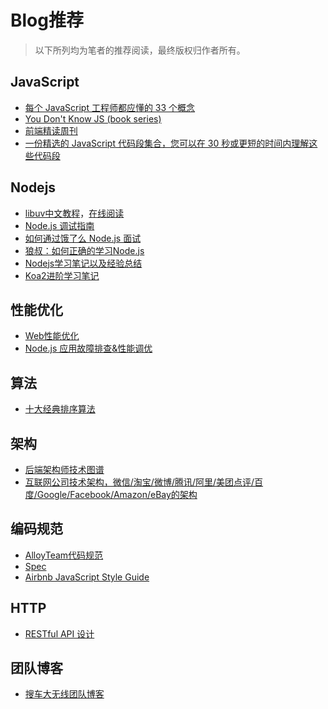 # Blog推荐

> 以下所列均为笔者的推荐阅读，最终版权归作者所有。

## JavaScript

* [每个 JavaScript 工程师都应懂的 33 个概念](https://github.com/leonardomso/33-js-concepts)
* [You Don't Know JS (book series)](https://github.com/getify/You-Dont-Know-JS)
* [前端精读周刊](https://github.com/dt-fe/weekly)
* [一份精选的 JavaScript 代码段集合，您可以在 30 秒或更短的时间内理解这些代码段](https://github.com/30-seconds/30-seconds-of-code)

## Nodejs
* [libuv中文教程](https://github.com/luohaha/Chinese-uvbook/)，[在线阅读](http://luohaha.github.io/Chinese-uvbook/)
* [Node.js 调试指南](https://github.com/nswbmw/node-in-debugging)
* [如何通过饿了么 Node.js 面试](https://github.com/ElemeFE/node-interview/tree/master/sections/zh-cn)
* [狼叔：如何正确的学习Node.js](https://github.com/i5ting/How-to-learn-node-correctly)
* [Nodejs学习笔记以及经验总结](https://github.com/chyingp/nodejs-learning-guide)
* [Koa2进阶学习笔记](https://github.com/chenshenhai/koa2-note)

## 性能优化
* [Web性能优化](https://github.com/laoqiren/web-performance)
* [Node.js 应用故障排查&性能调优](https://github.com/aliyun-node/Node.js-Troubleshooting-Guide)

## 算法
* [十大经典排序算法](https://github.com/hustcc/JS-Sorting-Algorithm)

## 架构
* [后端架构师技术图谱](https://github.com/xingshaocheng/architect-awesome)
* [互联网公司技术架构，微信/淘宝/微博/腾讯/阿里/美团点评/百度/Google/Facebook/Amazon/eBay的架构](https://github.com/davideuler/architecture.of.internet-product)

## 编码规范
* [AlloyTeam代码规范](https://github.com/AlloyTeam/CodeGuide)
* [Spec](https://github.com/ecomfe/spec)
* [Airbnb JavaScript Style Guide](https://github.com/airbnb/javascript)

## HTTP
* [RESTful API 设计](https://github.com/aisuhua/restful-api-design-references)

## 团队博客

* [搜车大无线团队博客](http://f2e.souche.com/blog/)
